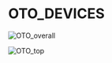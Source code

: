 # OTO_DEVICES

![OTO_overall](https://github.com/user-attachments/assets/7e5d887a-9eaa-4ffe-a4b5-3ef646b3e20a)

![OTO_top](https://github.com/user-attachments/assets/bd03cb58-2311-4a0e-bf9f-21e4cad265d9)
